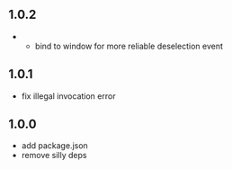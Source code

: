 ## 1.0.2
* - bind to window for more reliable deselection event

## 1.0.1
* fix illegal invocation error

## 1.0.0
- add package.json
- remove silly deps
